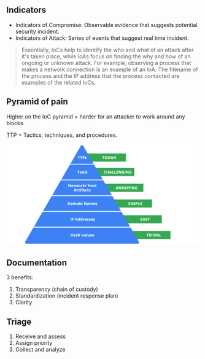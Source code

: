## Indicators

- Indicators of Compromise: Observable evidence that suggests potential security incident.
- Indicators of Attack: Series of events that suggest real time incident.

> Essentially, IoCs help to identify the who and what of an attack after it's taken place, while IoAs focus on finding the why and how of an ongoing or unknown attack. For example, observing a process that makes a network connection is an example of an IoA. The filename of the process and the IP address that the process contacted are examples of the related IoCs.

## Pyramid of pain

Higher on the IoC pyramid = harder for an attacker to work around any blocks.

TTP = Tactics, techniques, and procedures.

![](../files/pyramidofpain.png)
## Documentation

3 benefits:

1. Transparency (chain of custody)
2. Standardization (incident response plan)
3. Clarity

## Triage

1. Receive and assess
2. Assign priority
3. Collect and analyze
